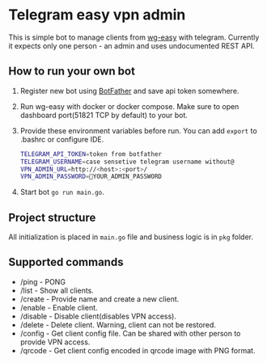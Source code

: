 # Telegram easy vpn admin

This is simple bot to manage clients from [wg-easy](https://github.com/wg-easy/wg-easy) with telegram. Currently it expects only one person - an admin and uses undocumented REST API.

## How to run your own bot

1. Register new bot using [BotFather](https://core.telegram.org/bots/features#creating-a-new-bot) and save api token somewhere.
2. Run wg-easy with docker or docker compose. Make sure to open dashboard port(51821 TCP by default) to your bot.
3. Provide these environment variables before run. You can add `export` to .bashrc or configure IDE.

    ```bash
    TELEGRAM_API_TOKEN=token from botfather
    TELEGRAM_USERNAME=case sensetive telegram username without@
    VPN_ADMIN_URL=http://<host>:<port>/
    VPN_ADMIN_PASSWORD=🚨YOUR_ADMIN_PASSWORD
    ```

4. Start bot `go run main.go`.

## Project structure
All initialization is placed in `main.go` file and business logic is in `pkg` folder.


## Supported commands

* /ping - PONG
* /list - Show all clients.
* /create - Provide name and create a new client.
* /enable - Enable client.
* /disable - Disable client(disables VPN access).
* /delete - Delete client. Warning, client can not be restored.
* /config - Get client config file. Can be shared with other person to provide VPN access.
* /qrcode - Get client config encoded in qrcode image with PNG format.
